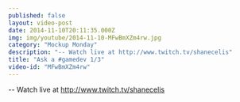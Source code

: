 ```yaml
---
published: false
layout: video-post
date: 2014-11-10T20:11:35.000Z
img: img/youtube/2014-11-10-MFwBmXZm4rw.jpg
category: "Mockup Monday"
description: "-- Watch live at http://www.twitch.tv/shanecelis"
title: "Ask a #gamedev 1/3"
video-id: "MFwBmXZm4rw"
---
```

-- Watch live at http://www.twitch.tv/shanecelis

